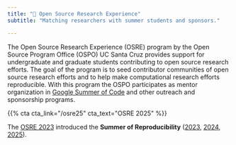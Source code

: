 ```yaml
---
title: "🧪 Open Source Research Experience"
subtitle: "Matching researchers with summer students and sponsors."

---
```

The Open Source Research Experience (OSRE) program by the Open Source Program Office (OSPO) UC Santa Cruz provides support for undergraduate and graduate students contributing to open source research efforts. The goal of the program is to seed contributor communities of open source research efforts and to help make computational research efforts reproducible. With this program the OSPO participates as mentor organization in [Google Summer of Code](https://summerofcode.withgoogle.com) and other outreach and sponsorship programs. 

{{% cta cta_link="/osre25" cta_text="OSRE 2025" %}}

The [OSRE 2023](/osre23) introduced the **Summer of Reproducibility** ([2023](/sor23), [2024](/sor24), [2025](/sor25)).